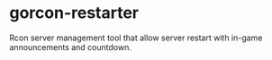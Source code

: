 # gorcon-restarter
Rcon server management tool that allow server restart with in-game announcements and countdown.

